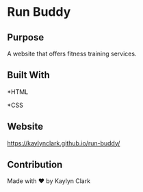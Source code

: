 #   Run Buddy

## Purpose
A website that offers fitness training services.

## Built With
*HTML 

*CSS

## Website
https://kaylynclark.github.io/run-buddy/

## Contribution
Made with ❤️ by Kaylyn Clark

